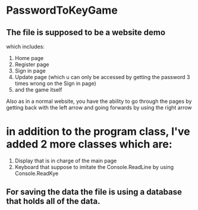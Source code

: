 # PasswordToKeyGame

## The file is supposed to be a website demo
which includes:

1. Home page
2. Register page
3. Sign in page
4. Update page (which u can only be accessed by getting the password 3 times wrong on the Sign in page)
5. and the game itself

Also as in a normal website, you have the ability to go through the pages by getting back with the left arrow and going forwards by using the right arrow

# in addition to the program class, I've added 2 more classes which are:
1. Display that is in charge of the main page
2. Keyboard that suppose to imitate the Console.ReadLine by using Console.ReadKye

## For saving the data the file is using a database that holds all of the data.
